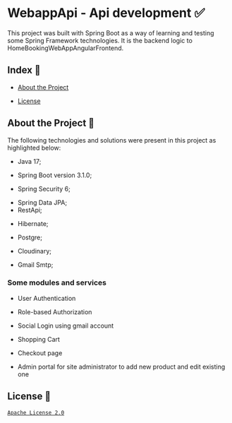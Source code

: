 # WebappApi - Api development :white_check_mark:
This project was built with Spring Boot as a way of learning and testing some Spring Framework technologies. It is the backend logic to HomeBookingWebAppAngularFrontend.
## Index :pushpin:
- [About the Project](https://github.com/Azo-hub/AzoStore-Public#about-the-project)
* [License](https://github.com/Azo-hub/AzoStore-Public#license)
## About the Project :link:
The following technologies and solutions were present in this project as highlighted below:
- Java 17;
* Spring Boot version 3.1.0;
+ Spring Security 6;
- Spring Data JPA;
- RestApi;
* Hibernate;
- Postgre;
+ Cloudinary;
- Gmail Smtp;









 





### Some modules and services
- User Authentication
+ Role-based Authorization
* Social Login using gmail account
+ Shopping Cart
- Checkout page
* Admin portal for site administrator to add new product and edit existing one
## License :memo:
[`Apache License 2.0`](https://github.com/Azo-hub/AzoStore-Public/blob/master/LICENSE)



